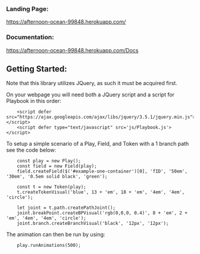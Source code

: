 ### Landing Page: 
https://afternoon-ocean-99848.herokuapp.com/ 
### Documentation: 
https://afternoon-ocean-99848.herokuapp.com/Docs

## Getting Started:

Note that this library utilizes JQuery, as such it must be acquired first.

On your webpage you will need both a JQuery script and a script for Playbook in this order:
```
    <script defer src="https://ajax.googleapis.com/ajax/libs/jquery/3.5.1/jquery.min.js"></script>
    <script defer type="text/javascript" src='js/Playbook.js'></script>
```

To setup a simple scenario of a Play, Field, and Token with a 1 branch path see the code below:
```
    const play = new Play();
    const field = new Field(play);
    field.createField($('#example-one-container')[0], 'fID', '50em', '30em', '0.5em solid black', 'green');

    const t = new Token(play);
    t.createTokenVisual('blue', 13 + 'em', 18 + 'em', '4em', '4em', 'circle');

    let joint = t.path.createPathJoint();
    joint.breakPoint.createBPVisual('rgb(0,0,0, 0.4)', 8 + 'em', 2 + 'em', '4em', '4em', 'circle');
    joint.branch.createBranchVisual('black', '12px', '12px');
```

The animation can then be run by using:
```
    play.runAnimations(500);
```
